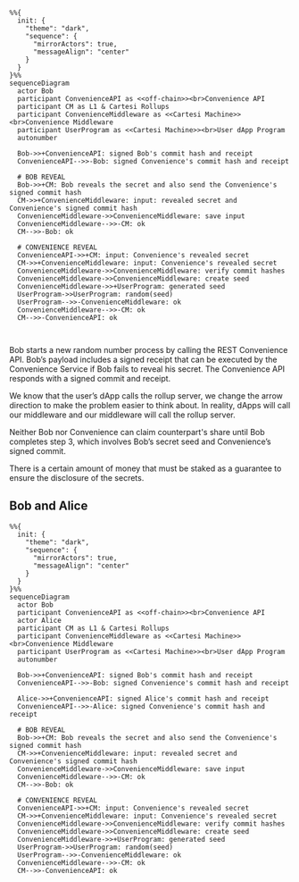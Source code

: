 ```mermaid
%%{
  init: {
    "theme": "dark",
    "sequence": {
      "mirrorActors": true,
      "messageAlign": "center"
    }
  }
}%%
sequenceDiagram
  actor Bob
  participant ConvenienceAPI as <<off-chain>><br>Convenience API
  participant CM as L1 & Cartesi Rollups
  participant ConvenienceMiddleware as <<Cartesi Machine>><br>Convenience Middleware
  participant UserProgram as <<Cartesi Machine>><br>User dApp Program
  autonumber

  Bob->>+ConvenienceAPI: signed Bob's commit hash and receipt
  ConvenienceAPI-->>-Bob: signed Convenience's commit hash and receipt

  # BOB REVEAL
  Bob->>+CM: Bob reveals the secret and also send the Convenience's signed commit hash
  CM->>+ConvenienceMiddleware: input: revealed secret and Convenience's signed commit hash
  ConvenienceMiddleware->>ConvenienceMiddleware: save input
  ConvenienceMiddleware-->>-CM: ok
  CM-->>-Bob: ok

  # CONVENIENCE REVEAL
  ConvenienceAPI->>+CM: input: Convenience's revealed secret
  CM->>+ConvenienceMiddleware: input: Convenience's revealed secret
  ConvenienceMiddleware->>ConvenienceMiddleware: verify commit hashes
  ConvenienceMiddleware->>ConvenienceMiddleware: create seed
  ConvenienceMiddleware->>+UserProgram: generated seed
  UserProgram->>UserProgram: random(seed)
  UserProgram-->>-ConvenienceMiddleware: ok
  ConvenienceMiddleware-->>-CM: ok
  CM-->>-ConvenienceAPI: ok

  
```

Bob starts a new random number process by calling the REST Convenience API. Bob’s payload includes a signed receipt that can be executed by the Convenience Service if Bob fails to reveal his secret. The Convenience API responds with a signed commit and receipt.

We know that the user’s dApp calls the rollup server, we change the arrow direction to make the problem easier to think about. In reality, dApps will call our middleware and our middleware will call the rollup server.

Neither Bob nor Convenience can claim counterpart's share until Bob completes step 3, which involves Bob’s secret seed and Convenience’s signed commit.

There is a certain amount of money that must be staked as a guarantee to ensure the disclosure of the secrets.

## Bob and Alice


```mermaid
%%{
  init: {
    "theme": "dark",
    "sequence": {
      "mirrorActors": true,
      "messageAlign": "center"
    }
  }
}%%
sequenceDiagram
  actor Bob
  participant ConvenienceAPI as <<off-chain>><br>Convenience API
  actor Alice
  participant CM as L1 & Cartesi Rollups
  participant ConvenienceMiddleware as <<Cartesi Machine>><br>Convenience Middleware
  participant UserProgram as <<Cartesi Machine>><br>User dApp Program
  autonumber

  Bob->>+ConvenienceAPI: signed Bob's commit hash and receipt
  ConvenienceAPI-->>-Bob: signed Convenience's commit hash and receipt

  Alice->>+ConvenienceAPI: signed Alice's commit hash and receipt
  ConvenienceAPI-->>-Alice: signed Convenience's commit hash and receipt

  # BOB REVEAL
  Bob->>+CM: Bob reveals the secret and also send the Convenience's signed commit hash
  CM->>+ConvenienceMiddleware: input: revealed secret and Convenience's signed commit hash
  ConvenienceMiddleware->>ConvenienceMiddleware: save input
  ConvenienceMiddleware-->>-CM: ok
  CM-->>-Bob: ok

  # CONVENIENCE REVEAL
  ConvenienceAPI->>+CM: input: Convenience's revealed secret
  CM->>+ConvenienceMiddleware: input: Convenience's revealed secret
  ConvenienceMiddleware->>ConvenienceMiddleware: verify commit hashes
  ConvenienceMiddleware->>ConvenienceMiddleware: create seed
  ConvenienceMiddleware->>+UserProgram: generated seed
  UserProgram->>UserProgram: random(seed)
  UserProgram-->>-ConvenienceMiddleware: ok
  ConvenienceMiddleware-->>-CM: ok
  CM-->>-ConvenienceAPI: ok

  
```